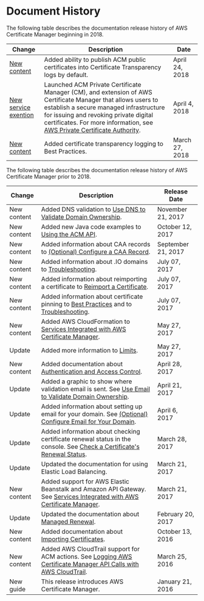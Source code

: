 # Document History<a name="dochistory"></a>

The following table describes the documentation release history of AWS Certificate Manager beginning in 2018\.

| Change | Description | Date | 
| --- |--- |--- |
| [New content](#dochistory) | Added ability to publish ACM public certificates into Certificate Transparency logs by default\. | April 24, 2018 | 
| [New service exention](#dochistory) | Launched ACM Private Certificate Manager \(CM\), and extension of AWS Certificate Manager that allows users to establish a secure managed infrastructure for issuing and revoking private digital certificates\. For more information, see [AWS Private Certificate Authority](https://docs.aws.amazon.com/acm-pca/latest/userguide/PcaWelcome.html)\. | April 4, 2018 | 
| [New content](#dochistory) | Added certificate transparency logging to Best Practices\. | March 27, 2018 | 

The following table describes the documentation release history of AWS Certificate Manager prior to 2018\.


| Change | Description | Release Date | 
| --- | --- | --- | 
| New content | Added DNS validation to [Use DNS to Validate Domain Ownership](gs-acm-validate-dns.md)\.  | November 21, 2017 | 
| New content | Added new Java code examples to [Using the ACM API](sdk.md)\.  | October 12, 2017 | 
| New content | Added information about CAA records to [\(Optional\) Configure a CAA Record](setup-caa.md)\.  | September 21, 2017 | 
| New content | Added information about \.IO domains to [Troubleshooting](troubleshooting.md)\.  | July 07, 2017 | 
| New content | Added information about reimporting a certificate to [Reimport a Certificate](import-reimport.md)\.  | July 07, 2017 | 
| New content | Added information about certificate pinning to [Best Practices](acm-bestpractices.md) and to [Troubleshooting](troubleshooting.md)\.  | July 07, 2017 | 
| New content | Added AWS CloudFormation to [Services Integrated with AWS Certificate Manager](acm-services.md)\.  | May 27, 2017 | 
| Update | Added more information to [Limits](acm-limits.md)\.  | May 27, 2017 | 
| New content | Added documentation about [Authentication and Access Control](authen-toplevel.md)\.  | April 28, 2017 | 
| Update | Added a graphic to show where validation email is sent\. See [Use Email to Validate Domain Ownership](gs-acm-validate-email.md)\.  | April 21, 2017 | 
| Update | Added information about setting up email for your domain\. See [\(Optional\) Configure Email for Your Domain](setup-email.md)\.  | April 6, 2017 | 
| Update | Added information about checking certificate renewal status in the console\. See [Check a Certificate's Renewal Status](check-certificate-renewal-status.md)\.  | March 28, 2017 | 
| Update | Updated the documentation for using Elastic Load Balancing\. | March 21, 2017 | 
| New content | Added support for AWS Elastic Beanstalk and Amazon API Gateway\. See [Services Integrated with AWS Certificate Manager](acm-services.md)\. | March 21, 2017 | 
| Update | Updated the documentation about [Managed Renewal](managed-renewal.md)\. | February 20, 2017 | 
|  New content  |  Added documentation about [Importing Certificates](import-certificate.md)\.  |  October 13, 2016  | 
|  New content  |  Added AWS CloudTrail support for ACM actions\. See [Logging AWS Certificate Manager API Calls with AWS CloudTrail](ct-acm.md)\.  |  March 25, 2016  | 
|  New guide  |  This release introduces AWS Certificate Manager\.  |  January 21, 2016  | 